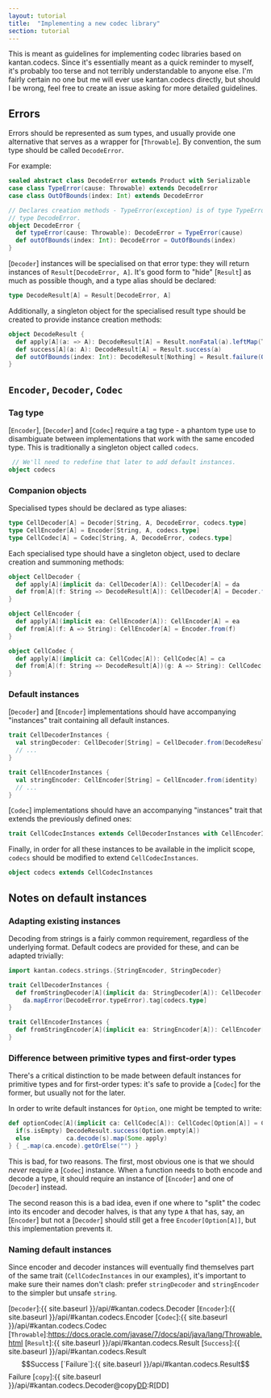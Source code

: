 ```yaml
---
layout: tutorial
title:  "Implementing a new codec library"
section: tutorial
---
```





This is meant as guidelines for implementing codec libraries based on kantan.codecs. Since it's essentially meant as
a quick reminder to myself, it's probably too terse and not terribly understandable to anyone else. I'm fairly certain
no one but me will ever use kantan.codecs directly, but should I be wrong, feel free to create an issue asking for
more detailed guidelines.

## Errors
Errors should be represented as sum types, and usually provide one alternative that serves as a wrapper for
[`Throwable`]. By convention, the sum type should be called `DecodeError`.

For example:

```scala
sealed abstract class DecodeError extends Product with Serializable
case class TypeError(cause: Throwable) extends DecodeError
case class OutOfBounds(index: Int) extends DecodeError

// Declares creation methods - TypeError(exception) is of type TypeError, DecodeError.typeError(exception) is of
// type DecodeError.
object DecodeError {
  def typeError(cause: Throwable): DecodeError = TypeError(cause)
  def outOfBounds(index: Int): DecodeError = OutOfBounds(index)
}
```

[`Decoder`] instances will be specialised on that error type: they will return instances of `Result[DecodeError, A]`.
It's good form to "hide" [`Result`] as much as possible though, and a type alias should be declared:

```scala
type DecodeResult[A] = Result[DecodeError, A]
```

Additionally, a singleton object for the specialised result type should be created to provide instance creation
methods:

```scala
object DecodeResult {
  def apply[A](a: => A): DecodeResult[A] = Result.nonFatal(a).leftMap(TypeError.apply)
  def success[A](a: A): DecodeResult[A] = Result.success(a)
  def outOfBounds(index: Int): DecodeResult[Nothing] = Result.failure(OutOfBounds(index))
}
```

## `Encoder`, `Decoder`, `Codec`

### Tag type
[`Encoder`], [`Decoder`] and [`Codec`] require a tag type - a phantom type use to disambiguate between implementations
that work with the same encoded type. This is traditionally a singleton object called `codecs`.

```scala
 // We'll need to redefine that later to add default instances.
object codecs
```

### Companion objects

Specialised types should be declared as type aliases:

```scala
type CellDecoder[A] = Decoder[String, A, DecodeError, codecs.type]
type CellEncoder[A] = Encoder[String, A, codecs.type]
type CellCodec[A] = Codec[String, A, DecodeError, codecs.type]
```

Each specialised type should have a singleton object, used to declare creation and summoning methods:

```scala
object CellDecoder {
  def apply[A](implicit da: CellDecoder[A]): CellDecoder[A] = da
  def from[A](f: String => DecodeResult[A]): CellDecoder[A] = Decoder.from(f)
}

object CellEncoder {
  def apply[A](implicit ea: CellEncoder[A]): CellEncoder[A] = ea
  def from[A](f: A => String): CellEncoder[A] = Encoder.from(f)
}

object CellCodec {
  def apply[A](implicit ca: CellCodec[A]): CellCodec[A] = ca
  def from[A](f: String => DecodeResult[A])(g: A => String): CellCodec[A] = Codec.from(f)(g)
}
```

### Default instances
[`Decoder`] and [`Encoder`] implementations should have accompanying "instances" trait containing all default instances.

```scala
trait CellDecoderInstances {
  val stringDecoder: CellDecoder[String] = CellDecoder.from(DecodeResult.success)
  // ...
}

trait CellEncoderInstances {
  val stringEncoder: CellEncoder[String] = CellEncoder.from(identity)
  // ...
}
```

[`Codec`] implementations should have an accompanying "instances" trait that extends the previously defined ones:

```scala
trait CellCodecInstances extends CellDecoderInstances with CellEncoderInstances
```

Finally, in order for all these instances to be available in the implicit scope, `codecs` should be modified to extend
`CellCodecInstances`.

```scala
object codecs extends CellCodecInstances
```

## Notes on default instances

### Adapting existing instances
Decoding from strings is a fairly common requirement, regardless of the underlying format. Default codecs are provided
for these, and can be adapted trivially:

```scala
import kantan.codecs.strings.{StringEncoder, StringDecoder}

trait CellDecoderInstances {
  def fromStringDecoder[A](implicit da: StringDecoder[A]): CellDecoder[A] =
    da.mapError(DecodeError.typeError).tag[codecs.type]
}

trait CellEncoderInstances {
  def fromStringEncoder[A](implicit ea: StringEncoder[A]): CellEncoder[A] = ea.tag[codecs.type]
}
```

### Difference between primitive types and first-order types
There's a critical distinction to be made between default instances for primitive types and for first-order types:
it's safe to provide a [`Codec`] for the former, but usually not for the later.

In order to write default instances for `Option`, one might be tempted to write:

```scala
def optionCodec[A](implicit ca: CellCodec[A]): CellCodec[Option[A]] = CellCodec.from { s =>
  if(s.isEmpty) DecodeResult.success(Option.empty[A])
  else          ca.decode(s).map(Some.apply)
} { _.map(ca.encode).getOrElse("") }
```

This is bad, for two reasons. The first, most obvious one is that we should *never* require a [`Codec`] instance.
When a function needs to both encode and decode a type, it should require an instance of [`Encoder`] and one of
[`Decoder`] instead.

The second reason this is a bad idea, even if one where to "split" the codec into its encoder and decoder halves, is
that any type `A` that has, say, an [`Encoder`] but not a [`Decoder`] should still get a free `Encoder[Option[A]]`, but
this implementation prevents it.

### Naming default instances
Since encoder and decoder instances will eventually find themselves part of the same trait (`CellCodecInstances` in our
examples), it's important to make sure their names don't clash: prefer `stringDecoder` and `stringEncoder` to the
simpler but unsafe `string`.


[`Decoder`]:{{ site.baseurl }}/api/#kantan.codecs.Decoder
[`Encoder`]:{{ site.baseurl }}/api/#kantan.codecs.Encoder
[`Codec`]:{{ site.baseurl }}/api/#kantan.codecs.Codec
[`Throwable`]:https://docs.oracle.com/javase/7/docs/api/java/lang/Throwable.html
[`Result`]:{{ site.baseurl }}/api/#kantan.codecs.Result
[`Success`]:{{ site.baseurl }}/api/#kantan.codecs.Result$$Success
[`Failure`]:{{ site.baseurl }}/api/#kantan.codecs.Result$$Failure
[`copy`]:{{ site.baseurl }}/api/#kantan.codecs.Decoder@copy[DD](f:E=>kantan.codecs.Result[F,DD]):R[DD]

